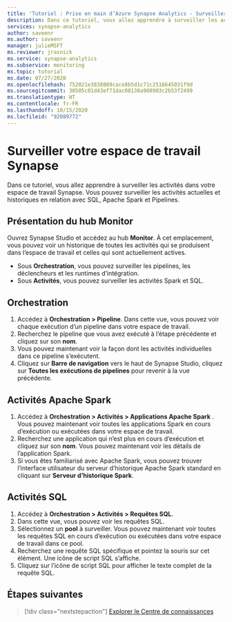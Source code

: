 ```yaml
---
title: 'Tutoriel : Prise en main d’Azure Synapse Analytics - Surveiller votre espace de travail Synapse'
description: Dans ce tutoriel, vous allez apprendre à surveiller les activités dans votre espace de travail Synapse.
services: synapse-analytics
author: saveenr
ms.author: saveenr
manager: julieMSFT
ms.reviewer: jrasnick
ms.service: synapse-analytics
ms.subservice: monitoring
ms.topic: tutorial
ms.date: 07/27/2020
ms.openlocfilehash: 752021e3838809cace8b5d1c71c2516645031f9d
ms.sourcegitcommit: 30505c01d43ef71dac08138a960903c2b53f2499
ms.translationtype: HT
ms.contentlocale: fr-FR
ms.lasthandoff: 10/15/2020
ms.locfileid: "92089772"
---
```

# <a name="monitor-your-synapse-workspace"></a>Surveiller votre espace de travail Synapse

Dans ce tutoriel, vous allez apprendre à surveiller les activités dans votre espace de travail Synapse. Vous pouvez surveiller les activités actuelles et historiques en relation avec SQL, Apache Spark et Pipelines. 

## <a name="introduction-to-the-monitor-hub"></a>Présentation du hub Monitor

Ouvrez Synapse Studio et accédez au hub **Monitor**. À cet emplacement, vous pouvez voir un historique de toutes les activités qui se produisent dans l’espace de travail et celles qui sont actuellement actives. 

* Sous **Orchestration**, vous pouvez surveiller les pipelines, les déclencheurs et les runtimes d’intégration.
* Sous **Activités**, vous pouvez surveiller les activités Spark et SQL. 

## <a name="orchestration"></a>Orchestration

1. Accédez à **Orchestration > Pipeline**. Dans cette vue, vous pouvez voir chaque exécution d’un pipeline dans votre espace de travail. 
1. Recherchez le pipeline que vous avez exécuté à l’étape précédente et cliquez sur son **nom**.
1. Vous pouvez maintenant voir la façon dont les activités individuelles dans ce pipeline s’exécutent.
1. Cliquez sur **Barre de navigation** vers le haut de Synapse Studio, cliquez sur **Toutes les exécutions de pipelines** pour revenir à la vue précédente.

## <a name="apache-spark-activities"></a>Activités Apache Spark

1. Accédez à **Orchestration > Activités > Applications Apache Spark** . Vous pouvez maintenant voir toutes les applications Spark en cours d’exécution ou exécutées dans votre espace de travail.
1. Recherchez une application qui n’est plus en cours d’exécution et cliquez sur son **nom**. Vous pouvez maintenant voir les détails de l’application Spark.
1. Si vous êtes familiarisé avec Apache Spark, vous pouvez trouver l’interface utilisateur du serveur d’historique Apache Spark standard en cliquant sur **Serveur d’historique Spark**.

## <a name="sql-activities"></a>Activités SQL

1. Accédez à **Orchestration > Activités > Requêtes SQL**.
1. Dans cette vue, vous pouvez voir les requêtes SQL.
1. Sélectionnez un **pool** à surveiller. Vous pouvez maintenant voir toutes les requêtes SQL en cours d’exécution ou exécutées dans votre espace de travail dans ce pool.
1. Recherchez une requête SQL spécifique et pointez la souris sur cet élément. Une icône de script SQL s’affiche.
1. Cliquez sur l’icône de script SQL pour afficher le texte complet de la requête SQL.

## <a name="next-steps"></a>Étapes suivantes

> [!div class="nextstepaction"]
> [Explorer le Centre de connaissances](get-started-knowledge-center.md)
